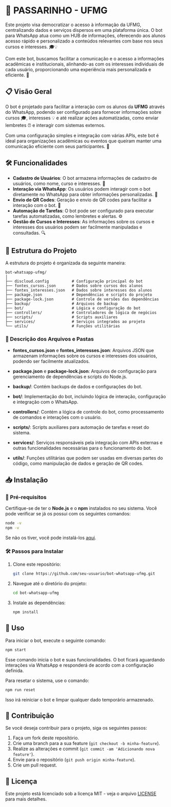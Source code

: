 # 🤖 PASSARINHO - UFMG

Este projeto visa democratizar o acesso à informação da UFMG, centralizando dados e serviços dispersos em uma plataforma única. O bot para WhatsApp atua como um HUB de informações, oferecendo aos alunos acesso rápido e personalizado a conteúdos relevantes com base nos seus cursos e interesses. 🎓💡

Com este bot, buscamos facilitar a comunicação e o acesso a informações acadêmicas e institucionais, alinhando-as com os interesses individuais de cada usuário, proporcionando uma experiência mais personalizada e eficiente. 🚀

## 📋 Visão Geral

O bot é projetado para facilitar a interação com os alunos da **UFMG** através do WhatsApp, podendo ser configurado para fornecer informações sobre cursos 🎓, interesses 💡 e até realizar ações automatizadas, como enviar lembretes ⏰ e interagir com sistemas externos.

Com uma configuração simples e integração com várias APIs, este bot é ideal para organizações acadêmicas ou eventos que queiram manter uma comunicação eficiente com seus participantes. 🎉

## 🛠️ Funcionalidades

- **Cadastro de Usuários**: O bot armazena informações de cadastro de usuários, como nome, curso e interesses. 📝
- **Interação via WhatsApp**: Os usuários podem interagir com o bot diretamente no WhatsApp para obter informações personalizadas. 💬
- **Envio de QR Codes**: Geração e envio de QR codes para facilitar a interação com o bot. 📲
- **Automação de Tarefas**: O bot pode ser configurado para executar tarefas automatizadas, como lembretes e alertas. ⚙️
- **Gestão de Cursos e Interesses**: As informações sobre os cursos e interesses dos usuários podem ser facilmente manipuladas e consultadas. 🔍

## 📂 Estrutura do Projeto

A estrutura do projeto é organizada da seguinte maneira:

```
bot-whatsapp-ufmg/
│
├── discloud.config          # Configuração principal do bot
├── fontes_cursos.json       # Dados sobre cursos dos alunos
├── fontes_interesses.json   # Dados sobre interesses dos alunos
├── package.json             # Dependências e scripts do projeto
├── package-lock.json        # Controle de versões das dependências
├── backup/                  # Arquivos de backup
├── bot/                     # Lógica e configuração do bot
├── controllers/             # Controladores de lógica de negócios
├── scripts/                 # Scripts auxiliares
├── services/                # Serviços integrados ao projeto
└── utils/                   # Funções utilitárias
```

### 📄 Descrição dos Arquivos e Pastas
  
- **fontes_cursos.json** e **fontes_interesses.json**: Arquivos JSON que armazenam informações sobre os cursos e interesses dos usuários, podendo ser facilmente atualizados.

- **package.json** e **package-lock.json**: Arquivos de configuração para gerenciamento de dependências e scripts do Node.js.

- **backup/**: Contém backups de dados e configurações do bot.

- **bot/**: Implementação do bot, incluindo lógica de interação, configuração e integração com o WhatsApp.

- **controllers/**: Contém a lógica de controle do bot, como processamento de comandos e interações com o usuário.

- **scripts/**: Scripts auxiliares para automação de tarefas e reset do sistema.

- **services/**: Serviços responsáveis pela integração com APIs externas e outras funcionalidades necessárias para o funcionamento do bot.

- **utils/**: Funções utilitárias que podem ser usadas em diversas partes do código, como manipulação de dados e geração de QR codes.

## 📥 Instalação

### 🔧 Pré-requisitos

Certifique-se de ter o **Node.js** e o **npm** instalados no seu sistema. Você pode verificar se já os possui com os seguintes comandos:

```bash
node -v
npm -v
```

Se não os tiver, você pode instalá-los [aqui](https://nodejs.org/).

### 🛠️ Passos para Instalar

1. Clone este repositório:
   ```bash
   git clone https://github.com/seu-usuario/bot-whatsapp-ufmg.git
   ```

2. Navegue até o diretório do projeto:
   ```bash
   cd bot-whatsapp-ufmg
   ```

3. Instale as dependências:
   ```bash
   npm install
   ```
   
## 🚀 Uso

Para iniciar o bot, execute o seguinte comando:

```bash
npm start
```

Esse comando inicia o bot e suas funcionalidades. O bot ficará aguardando interações via WhatsApp e responderá de acordo com a configuração definida.

Para resetar o sistema, use o comando:

```bash
npm run reset
```

Isso irá reiniciar o bot e limpar qualquer dado temporário armazenado.

## 🤝 Contribuição

Se você deseja contribuir para o projeto, siga os seguintes passos:

1. Faça um fork deste repositório.
2. Crie uma branch para a sua feature (`git checkout -b minha-feature`).
3. Realize as alterações e commit (`git commit -am 'Adicionando nova feature'`).
4. Envie para o repositório (`git push origin minha-feature`).
5. Crie um pull request.

## 📜 Licença

Este projeto está licenciado sob a licença MIT - veja o arquivo [LICENSE](LICENSE) para mais detalhes.

